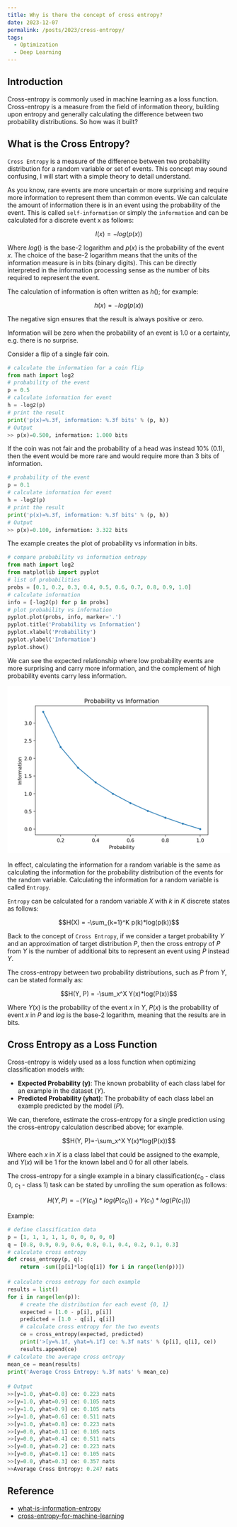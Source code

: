 ```yaml
---
title: Why is there the concept of cross entropy?
date: 2023-12-07
permalink: /posts/2023/cross-entropy/
tags:
  - Optimization
  - Deep Learning
---
```


<head>
    <style type="text/css">
        figure{text-align: center;}
        math{text-align: center;}
    </style>
</head>

## Introduction
Cross-entropy is commonly used in machine learning as a loss function. Cross-entropy is a measure from the field of information theory, building upon entropy and generally calculating the difference between two probability distributions. So how was it built?


<a name="1"></a>

## What is the Cross Entropy?
`Cross Entropy` is a measure of the difference between two probability distribution for a random variable or set of events. This concept may sound confusing, I will start with a simple theory to detail understand.

As you know, rare events are more uncertain or more surprising and require more information to represent them than common events. We can calculate the amount of information there is in an event using the probability of the event. This is called `self-information` or simply the `information` and can be calculated for a discrete event x as follows:

$$I(x) = -log(p(x))$$

Where $log()$ is the base-2 logarithm and $p(x)$ is the probability of the event $x$. The choice of the base-2 logarithm means that the units of the information measure is in bits (binary digits). This can be directly interpreted in the information processing sense as the number of bits required to represent the event.

The calculation of information is often written as $h()$; for example:

$$h(x) = -log(p(x))$$

The negative sign ensures that the result is always positive or zero.

Information will be zero when the probability of an event is 1.0 or a certainty, e.g. there is no surprise.

Consider a flip of a single fair coin.

```python
# calculate the information for a coin flip
from math import log2
# probability of the event
p = 0.5
# calculate information for event
h = -log2(p)
# print the result
print('p(x)=%.3f, information: %.3f bits' % (p, h))
# Output
>> p(x)=0.500, information: 1.000 bits
```

If the coin was not fair and the probability of a head was instead 10% (0.1), then the event would be more rare and would require more than 3 bits of information.

```python
# probability of the event
p = 0.1
# calculate information for event
h = -log2(p)
# print the result
print('p(x)=%.3f, information: %.3f bits' % (p, h))
# Output
>> p(x)=0.100, information: 3.322 bits
```

The example creates the plot of probability vs information in bits.
```python
# compare probability vs information entropy
from math import log2
from matplotlib import pyplot
# list of probabilities
probs = [0.1, 0.2, 0.3, 0.4, 0.5, 0.6, 0.7, 0.8, 0.9, 1.0]
# calculate information
info = [-log2(p) for p in probs]
# plot probability vs information
pyplot.plot(probs, info, marker='.')
pyplot.title('Probability vs Information')
pyplot.xlabel('Probability')
pyplot.ylabel('Information')
pyplot.show()
```

We can see the expected relationship where low probability events are more surprising and carry more information, and the complement of high probability events carry less information.

<p align="center">
    <img src='/images/posts/20231207_cross_entropy/Plot-of-Probability-vs-Information.png'>
</p>

In effect, calculating the information for a random variable is the same as calculating the information for the probability distribution of the events for the random variable. Calculating the information for a random variable is called `Entropy`.

`Entropy` can be calculated for a random variable $X$ with $k$ in $K$ discrete states as follows:

$$H(X) = -\sum_{k=1}^K p(k)*log(p(k))$$

Back to the concept of `Cross Entropy`, if we consider a target probability $Y$ and an approximation of target distribution $P$, then the cross entropy of $P$ from $Y$ is the number of additional bits to represent an event using $P$ instead $Y$.

The cross-entropy between two probability distributions, such as $P$ from $Y$, can be stated formally as:

$$H(Y, P) = -\sum_x^X Y(x)*log(P(x))$$

Where $Y(x)$ is the probability of the event $x$ in $Y$, $P(x)$ is the probability of event $x$ in $P$ and $log$ is the base-2 logarithm, meaning that the results are in bits.

<a name="2"></a>

## Cross Entropy as a Loss Function

Cross-entropy is widely used as a loss function when optimizing classification models with:

+ **Expected Probability (y)**: The known probability of each class label for an example in the dataset ($Y$).
+ **Predicted Probability (yhat)**: The probability of each class label an example predicted by the model ($P$).

We can, therefore, estimate the cross-entropy for a single prediction using the cross-entropy calculation described above; for example.

$$H(Y, P)=-\sum_x^X Y(x)*log(P(x))$$

Where each $x$ in $X$ is a class label that could be assigned to the example, and $Y(x)$ will be 1 for the known label and 0 for all other labels.

The cross-entropy for a single example in a binary classification($c_0$ - class 0, $c_1$ - class 1) task can be stated by unrolling the sum operation as follows:

$$H(Y, P) = -(Y(c_0) * log(P(c_0)) + Y(c_1) * log(P(c_1)))$$

Example: 
```python
# define classification data
p = [1, 1, 1, 1, 1, 0, 0, 0, 0, 0]
q = [0.8, 0.9, 0.9, 0.6, 0.8, 0.1, 0.4, 0.2, 0.1, 0.3]
# calculate cross entropy
def cross_entropy(p, q):
    return -sum([p[i]*log(q[i]) for i in range(len(p))])

# calculate cross entropy for each example
results = list()
for i in range(len(p)):
    # create the distribution for each event {0, 1}
    expected = [1.0 - p[i], p[i]]
    predicted = [1.0 - q[i], q[i]]
    # calculate cross entropy for the two events
    ce = cross_entropy(expected, predicted)
    print('>[y=%.1f, yhat=%.1f] ce: %.3f nats' % (p[i], q[i], ce))
    results.append(ce)
# calculate the average cross entropy
mean_ce = mean(results)
print('Average Cross Entropy: %.3f nats' % mean_ce)

# Output
>>[y=1.0, yhat=0.8] ce: 0.223 nats
>>[y=1.0, yhat=0.9] ce: 0.105 nats
>>[y=1.0, yhat=0.9] ce: 0.105 nats
>>[y=1.0, yhat=0.6] ce: 0.511 nats
>>[y=1.0, yhat=0.8] ce: 0.223 nats
>>[y=0.0, yhat=0.1] ce: 0.105 nats
>>[y=0.0, yhat=0.4] ce: 0.511 nats
>>[y=0.0, yhat=0.2] ce: 0.223 nats
>>[y=0.0, yhat=0.1] ce: 0.105 nats
>>[y=0.0, yhat=0.3] ce: 0.357 nats
>>Average Cross Entropy: 0.247 nats
```
<a name="3"></a>

## Reference
+ [what-is-information-entropy](https://machinelearningmastery.com/what-is-information-entropy/)
+ [cross-entropy-for-machine-learning](https://machinelearningmastery.com/cross-entropy-for-machine-learning/)